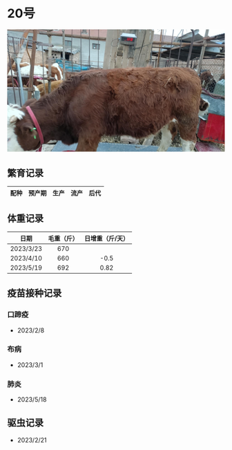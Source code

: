 # 20号

![20号](/images/simmental/third/20.jpg)

## 繁育记录

|配种|预产期|生产|流产|后代|
|:------:|:------:|:------:  |:------:|:--------------------:|

## 体重记录

| 日期           |    毛重（斤）  |日增重（斤/天）|
| ------------- | :-----------: |:------------:|
| 2023/3/23     |      670      |     |
| 2023/4/10     |      660      |-0.5 |
| 2023/5/19     |      692      |0.82 |

## 疫苗接种记录

### 口蹄疫

- 2023/2/8

### 布病

- 2023/3/1

### 肺炎

- 2023/5/18

## 驱虫记录

- 2023/2/21
